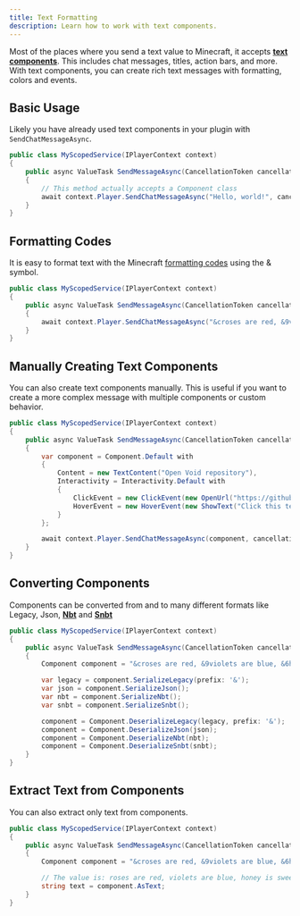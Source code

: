 ```yaml
---
title: Text Formatting
description: Learn how to work with text components.
---
```


Most of the places where you send a text value to Minecraft, it accepts [**text components**](https://minecraft.wiki/w/Text_component_format). This includes chat messages, titles, action bars, and more.  
With text components, you can create rich text messages with formatting, colors and events.

## Basic Usage
Likely you have already used text components in your plugin with `SendChatMessageAsync`.
```csharp
public class MyScopedService(IPlayerContext context)
{
    public async ValueTask SendMessageAsync(CancellationToken cancellationToken)
    {
        // This method actually accepts a Component class
        await context.Player.SendChatMessageAsync("Hello, world!", cancellationToken);
    }
}
```

## Formatting Codes
It is easy to format text with the Minecraft [formatting codes](https://minecraft.fandom.com/wiki/Formatting_codes) using the & symbol.
```csharp
public class MyScopedService(IPlayerContext context)
{
    public async ValueTask SendMessageAsync(CancellationToken cancellationToken)
    {
        await context.Player.SendChatMessageAsync("&croses are red, &9violets are blue, &6honey is sweet, &dand so are you", cancellationToken);
    }
}
```

## Manually Creating Text Components
You can also create text components manually. This is useful if you want to create a more complex message with multiple components or custom behavior.
```csharp
public class MyScopedService(IPlayerContext context)
{
    public async ValueTask SendMessageAsync(CancellationToken cancellationToken)
    {
        var component = Component.Default with
        {
            Content = new TextContent("Open Void repository"),
            Interactivity = Interactivity.Default with
            {
                ClickEvent = new ClickEvent(new OpenUrl("https://github.com/caunt/Void")),
                HoverEvent = new HoverEvent(new ShowText("Click this text")),
            }
        };

        await context.Player.SendChatMessageAsync(component, cancellationToken);
    }
}
```

## Converting Components
Components can be converted from and to many different formats like Legacy, Json, [**Nbt**](/docs/developing-plugins/nbt) and [**Snbt**](/docs/developing-plugins/nbt#snbt)
```csharp
public class MyScopedService(IPlayerContext context)
{
    public async ValueTask SendMessageAsync(CancellationToken cancellationToken)
    {
        Component component = "&croses are red, &9violets are blue, &6honey is sweet, &dand so are you";

        var legacy = component.SerializeLegacy(prefix: '&');
        var json = component.SerializeJson();
        var nbt = component.SerializeNbt();
        var snbt = component.SerializeSnbt();

        component = Component.DeserializeLegacy(legacy, prefix: '&');
        component = Component.DeserializeJson(json);
        component = Component.DeserializeNbt(nbt);
        component = Component.DeserializeSnbt(snbt);
    }
}
```

## Extract Text from Components
You can also extract only text from components.
```csharp
public class MyScopedService(IPlayerContext context)
{
    public async ValueTask SendMessageAsync(CancellationToken cancellationToken)
    {
        Component component = "&croses are red, &9violets are blue, &6honey is sweet, &dand so are you";

        // The value is: roses are red, violets are blue, honey is sweet, and so are you
        string text = component.AsText;
    }
}
```